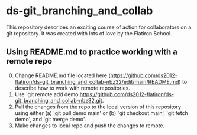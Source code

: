 # ds-git_branching_and_collab

This repository describes an exciting course of action for collaborators on a git repository. It was created with lots of love by the Flatiron School.

## Using README.md to practice working with a remote repo

0. Change README.md file located here (https://github.com/ds2012-flatiron/ds-git_branching_and_collab-nbz32/edit/main/README.md) to describe how to work with remote repositories.
1. Use 'git remote add demo https://github.com/ds2012-flatiron/ds-git_branching_and_collab-nbz32.git.
2. Pull the changes from the repo to the local version of this repository using either (a) 'git pull demo main' or (b) 'git checkout main', 'git fetch demo', and 'git merge demo'.
3. Make changes to local repo and push the changes to remote.
